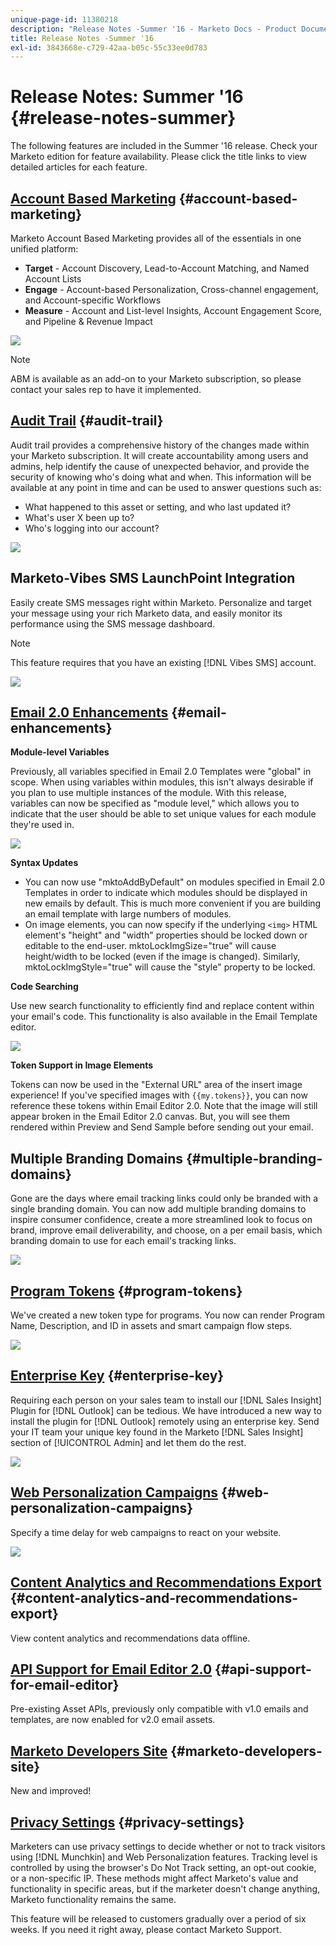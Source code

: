 ```yaml
---
unique-page-id: 11380218
description: "Release Notes -Summer '16 - Marketo Docs - Product Documentation"
title: Release Notes -Summer '16
exl-id: 3843668e-c729-42aa-b05c-55c33ee0d783
---
```

# Release Notes: Summer '16 {#release-notes-summer}

The following features are included in the Summer '16 release. Check your Marketo edition for feature availability. Please click the title links to view detailed articles for each feature.

## [Account Based Marketing](https://docs.marketo.com/display/docs/account+based+marketing) {#account-based-marketing}

Marketo Account Based Marketing provides all of the essentials in one unified platform:

* **Target** - Account Discovery, Lead-to-Account Matching, and Named Account Lists
* **Engage** - Account-based Personalization, Cross-channel engagement, and Account-specific Workflows
* **Measure** - Account and List-level Insights, Account Engagement Score, and Pipeline & Revenue Impact

![](assets/abm-5-acme.png)

>[!NOTE]
>
>ABM is available as an add-on to your Marketo subscription, so please contact your sales rep to have it implemented.

## [Audit Trail](/help/marketo/product-docs/administration/audit-trail/audit-trail-overview.md) {#audit-trail}

Audit trail provides a comprehensive history of the changes made within your Marketo subscription. It will create accountability among users and admins, help identify the cause of unexpected behavior, and provide the security of knowing who's doing what and when. This information will be available at any point in time and can be used to answer questions such as:

* What happened to this asset or setting, and who last updated it?
* What's user X been up to?
* Who's logging into our account?

![](assets/audit-trail.png)

## Marketo-Vibes SMS LaunchPoint Integration

Easily create SMS messages right within Marketo. Personalize and target your message using your rich Marketo data, and easily monitor its performance using the SMS message dashboard.

>[!NOTE]
>
>This feature requires that you have an existing [!DNL Vibes SMS] account.

![](assets/vibes-sms2.png)

## [Email 2.0 Enhancements](/help/marketo/product-docs/email-marketing/general/email-editor-2/email-editor-v2-0-overview.md) {#email-enhancements}

**Module-level Variables**

Previously, all variables specified in Email 2.0 Templates were "global" in scope. When using variables within modules, this isn't always desirable if you plan to use multiple instances of the module. With this release, variables can now be specified as "module level," which allows you to indicate that the user should be able to set unique values for each module they're used in.

![](assets/module-level-variables.png)

**Syntax Updates**

* You can now use "mktoAddByDefault" on modules specified in Email 2.0 Templates in order to indicate which modules should be displayed in new emails by default. This is much more convenient if you are building an email template with large numbers of modules.
* On image elements, you can now specify if the underlying `<img>` HTML element's "height" and "width" properties should be locked down or editable to the end-user. mktoLockImgSize="true" will cause height/width to be locked (even if the image is changed). Similarly, mktoLockImgStyle="true" will cause the "style" property to be locked.

**Code Searching**

Use new search functionality to efficiently find and replace content within your email's code. This functionality is also available in the Email Template editor.

![](assets/2nd-screenshot.png)

**Token Support in Image Elements**

Tokens can now be used in the "External URL" area of the insert image experience! If you've specified images with `{{my.tokens}}`, you can now reference these tokens within Email Editor 2.0. Note that the image will still appear broken in the Email Editor 2.0 canvas. But, you will see them rendered within Preview and Send Sample before sending out your email.

## Multiple Branding Domains {#multiple-branding-domains}

Gone are the days where email tracking links could only be branded with a single branding domain. You can now add multiple branding domains to inspire consumer confidence, create a more streamlined look to focus on brand, improve email deliverability, and choose, on a per email basis, which branding domain to use for each email's tracking links.

![](assets/multiple-branding-domains.png)

## [Program Tokens](/help/marketo/product-docs/demand-generation/landing-pages/personalizing-landing-pages/tokens-overview.md) {#program-tokens}

We've created a new token type for programs. You now can render Program Name, Description, and ID in assets and smart campaign flow steps.

![](assets/program-tokens.png)

## [Enterprise Key](/help/marketo/product-docs/marketo-sales-insight/msi-outlook-plugin/authorize-the-marketo-outlook-plugin.md) {#enterprise-key}

Requiring each person on your sales team to install our [!DNL Sales Insight] Plugin for [!DNL Outlook] can be tedious. We have introduced a new way to install the plugin for [!DNL Outlook] remotely using an enterprise key. Send your IT team your unique key found in the Marketo [!DNL Sales Insight] section of [!UICONTROL Admin] and let them do the rest.

![](assets/enterprise-key.png)

## [Web Personalization Campaigns](/help/marketo/product-docs/web-personalization/working-with-web-campaigns/create-a-new-dialog-web-campaign.md) {#web-personalization-campaigns}

Specify a time delay for web campaigns to react on your website.

![](assets/dialog-campaign-delay.png)

## [Content Analytics and Recommendations Export](/help/marketo/product-docs/web-personalization/understanding-web-personalization/understanding-content-analytics.md) {#content-analytics-and-recommendations-export}

View content analytics and recommendations data offline.

## [API Support for Email Editor 2.0](https://developers.marketo.com/documentation/asset-api/) {#api-support-for-email-editor}

Pre-existing Asset APIs, previously only compatible with v1.0 emails and templates, are now enabled for v2.0 email assets.

## [Marketo Developers Site](https://developers.marketo.com/) {#marketo-developers-site}

New and improved!

## [Privacy Settings](/help/marketo/product-docs/administration/settings/understanding-privacy-settings.md) {#privacy-settings}

Marketers can use privacy settings to decide whether or not to track visitors using [!DNL Munchkin] and Web Personalization features. Tracking level is controlled by using the browser's Do Not Track setting, an opt-out cookie, or a non-specific IP. These methods might affect Marketo's value and functionality in specific areas, but if the marketer doesn't change anything, Marketo functionality remains the same.

This feature will be released to customers gradually over a period of six weeks. If you need it right away, please contact Marketo Support.
